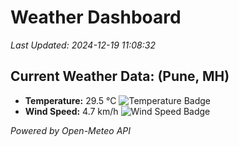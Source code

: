 
# Weather Dashboard

_Last Updated: 2024-12-19 11:08:32_

## Current Weather Data: (Pune, MH)
- **Temperature:** 29.5 °C ![Temperature Badge](https://img.shields.io/badge/Temperature-Medium%20Temp-green)
- **Wind Speed:** 4.7 km/h ![Wind Speed Badge](https://img.shields.io/badge/Wind%20Speed-Low%20Wind-blue)

*Powered by Open-Meteo API*
